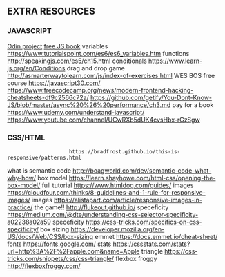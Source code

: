 ## EXTRA RESOURCES

### JAVASCRIPT

[Odin project](https://www.theodinproject.com/courses/javascript)
[free JS book](http://eloquentjavascript.net/00_intro.html)
variables			https://www.tutorialspoint.com/es6/es6_variables.htm
functions			http://speakingjs.com/es5/ch15.html
conditionals		https://www.learn-js.org/en/Conditions
drag and drop game	http://asmarterwaytolearn.com/js/index-of-exercises.html
WES BOS free course	https://javascript30.com/
					https://www.freecodecamp.org/news/modern-frontend-hacking-cheatsheets-df9c2566c72a/
					https://github.com/getify/You-Dont-Know-JS/blob/master/async%20%26%20performance/ch3.md
pay for a book		https://www.udemy.com/understand-javascript/
					https://www.youtube.com/channel/UCwRXb5dUK4cvsHbx-rGzSgw


### CSS/HTML

						https://bradfrost.github.io/this-is-responsive/patterns.html
what is semantic code	http://boagworld.com/dev/semantic-code-what-why-how/
box model				https://learn.shayhowe.com/html-css/opening-the-box-model/
full tutorial			https://www.htmldog.com/guides/
images					https://cloudfour.com/thinks/8-guidelines-and-1-rule-for-responsive-images/
images					https://alistapart.com/article/responsive-images-in-practice/
the game!!				http://flukeout.github.io/
speceficity				https://medium.com/@dte/understanding-css-selector-specificity-a02238a02a59
speceficity				https://css-tricks.com/specifics-on-css-specificity/
box sizing				https://developer.mozilla.org/en-US/docs/Web/CSS/box-sizing
emmet					https://docs.emmet.io/cheat-sheet/
fonts					https://fonts.google.com/
stats					https://cssstats.com/stats?url=http%3A%2F%2Fapple.com&name=Apple
triangle				https://css-tricks.com/snippets/css/css-triangle/
flexbox froggy			http://flexboxfroggy.com/
